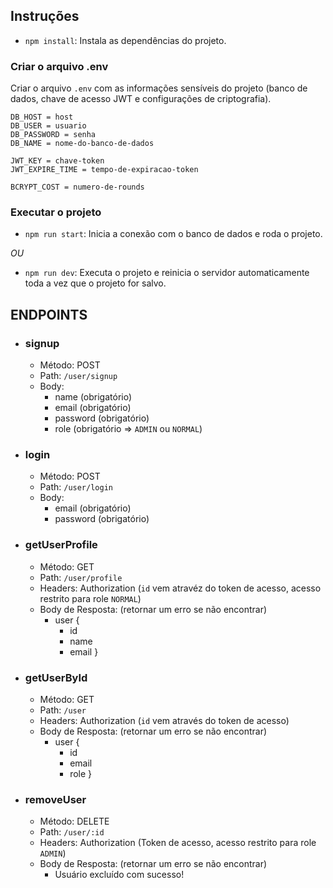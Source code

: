 ## Instruções

* `npm install`:
Instala as dependências do projeto.

### Criar o arquivo .env
Criar o arquivo `.env` com as informações sensíveis do projeto (banco de dados, chave de acesso JWT e configurações de criptografia).
```
DB_HOST = host
DB_USER = usuario
DB_PASSWORD = senha
DB_NAME = nome-do-banco-de-dados

JWT_KEY = chave-token
JWT_EXPIRE_TIME = tempo-de-expiracao-token

BCRYPT_COST = numero-de-rounds
```

### Executar o projeto

* `npm run start`: 
Inicia a conexão com o banco de dados e roda o projeto.

*OU*

* `npm run dev`:
Executa o projeto e reinicia o servidor automaticamente toda a vez que o projeto for salvo.

## ENDPOINTS 

* ### signup
  * Método: POST
  * Path: `/user/signup`
  * Body:
    * name (obrigatório)
    * email (obrigatório)
    * password (obrigatório)
    * role (obrigatório => `ADMIN` ou `NORMAL`)


* ### login
  * Método: POST
  * Path: `/user/login`
  * Body:
    * email (obrigatório)
    * password (obrigatório)   

* ### getUserProfile
  * Método: GET
  * Path: `/user/profile`
  * Headers: Authorization (`id` vem atravéz do token de acesso, acesso restrito para role `NORMAL`)
  * Body de Resposta: (retornar um erro se não encontrar)
    * user {
        * id
        * name
        * email
    }

* ### getUserById
  * Método: GET
  * Path: `/user`
  * Headers: Authorization (`id` vem através do token de acesso)
  * Body de Resposta: (retornar um erro se não encontrar)
    * user {
        * id
        * email
        * role
    }

* ### removeUser
  * Método: DELETE
  * Path: `/user/:id`
  * Headers: Authorization (Token de acesso, acesso restrito para role `ADMIN`)
  * Body de Resposta: (retornar um erro se não encontrar)
    * Usuário excluído com sucesso!  